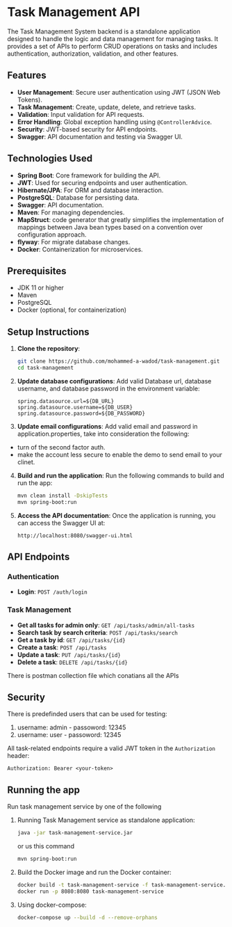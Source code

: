 
# Task Management API

The Task Management System backend is a standalone application designed to handle the logic and data management  for managing tasks. It provides a set of APIs to perform CRUD operations on tasks and includes authentication, authorization, validation, and other features.
## Features

- **User Management**: Secure user authentication using JWT (JSON Web Tokens).
- **Task Management**: Create, update, delete, and retrieve tasks.
- **Validation**: Input validation for API requests.
- **Error Handling**: Global exception handling using `@ControllerAdvice`.
- **Security**: JWT-based security for API endpoints.
- **Swagger**: API documentation and testing via Swagger UI.

## Technologies Used

- **Spring Boot**: Core framework for building the API.
- **JWT**: Used for securing endpoints and user authentication.
- **Hibernate/JPA**: For ORM and database interaction.
- **PostgreSQL**: Database for persisting data.
- **Swagger**: API documentation.
- **Maven**: For managing dependencies.
- **MapStruct**: code generator that greatly simplifies the implementation of mappings between Java bean types based on a convention over configuration approach.
- **flyway**: For migrate database changes.
- **Docker**: Containerization for microservices.

## Prerequisites

- JDK 11 or higher
- Maven
- PostgreSQL
- Docker (optional, for containerization)

## Setup Instructions

1. **Clone the repository**:
   ```bash
   git clone https://github.com/mohammed-a-wadod/task-management.git
   cd task-management
   ```

2. **Update database configurations**:
   Add valid Database url, database username, and database password in the environment variable:
   ```properties
   spring.datasource.url=${DB_URL}
   spring.datasource.username=${DB_USER}
   spring.datasource.password=${DB_PASSWORD}
   ```
3. **Update email configurations**: Add valid email and password in application.properties, take into consideration the following:
- turn of the second factor auth.
- make the account less secure to enable the demo to send email to your clinet.

4. **Build and run the application**:
   Run the following commands to build and run the app:
   ```bash
   mvn clean install -DskipTests
   mvn spring-boot:run
   ```

5. **Access the API documentation**:
   Once the application is running, you can access the Swagger UI at:
   ```
   http://localhost:8080/swagger-ui.html
   ``` 

## API Endpoints

### Authentication

- **Login**: `POST /auth/login`

### Task Management

- **Get all tasks for admin only**: `GET /api/tasks/admin/all-tasks`
- **Search task by search criteria**: `POST /api/tasks/search`
- **Get a task by id**: `GET /api/tasks/{id}`
- **Create a task**: `POST /api/tasks`
- **Update a task**: `PUT /api/tasks/{id}`
- **Delete a task**: `DELETE /api/tasks/{id}`

There is postman collection file which conatians all the APIs

## Security

There is predefinded users that can be used for testing:
1. username: admin - passoword: 12345
2. username: user - passoword: 12345

All task-related endpoints require a valid JWT token in the `Authorization` header:
```
Authorization: Bearer <your-token>
```

## Running the app

Run task management service by one of the following

1. Running Task Management service as standalone application:
   ```bash
   java -jar task-management-service.jar
   ```
   or us this command
   ```bash
   mvn spring-boot:run
   ```
   
2. Build the Docker image and run the Docker container:
   ```bash
   docker build -t task-management-service -f task-management-service.dockerfile .
   docker run -p 8080:8080 task-management-service
   ```

3. Using docker-compose:
   ```bash
   docker-compose up --build -d --remove-orphans
   ```
